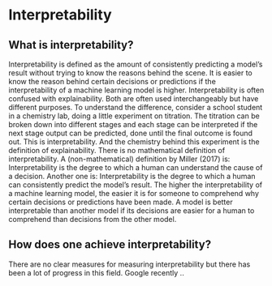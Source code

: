 # Interpretability

## What is interpretability? 



Interpretability is defined as the amount of consistently predicting a model’s result without trying to know the reasons behind the scene. It is easier to know the reason behind certain decisions or predictions if the interpretability of a machine learning model is higher. Interpretability is often confused with explainability. Both are often used interchangeably but have different purposes. To understand the difference, consider a school student in a chemistry lab, doing a little experiment on titration. The titration can be broken down into different stages and each stage can be interpreted if the next stage output can be predicted, done until the final outcome is found out. This is interpretability. And the chemistry behind this experiment is the definition of explainability. There is no mathematical definition of interpretability. A \(non-mathematical\) definition by Miller \(2017\) is: Interpretability is the degree to which a human can understand the cause of a decision. Another one is: Interpretability is the degree to which a human can consistently predict the model’s result. The higher the interpretability of a machine learning model, the easier it is for someone to comprehend why certain decisions or predictions have been made. A model is better interpretable than another model if its decisions are easier for a human to comprehend than decisions from the other model.

## How does one achieve interpretability? 

There are no clear measures for measuring interpretability but there has been a lot of progress in this field. Google recently ..

